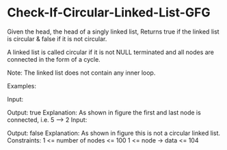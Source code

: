 # Check-If-Circular-Linked-List-GFG
Given the head, the head of a singly linked list, Returns true if the linked list is circular & false if it is not circular.

A linked list is called circular if it is not NULL terminated and all nodes are connected in the form of a cycle. 

Note: The linked list does not contain any inner loop.

Examples:

Input: 

Output: true
Explanation: As shown in figure the first and last node is connected, i.e. 5 --> 2
Input: 
 
Output: false
Explanation: As shown in figure this is not a circular linked list.
Constraints:
1 <= number of nodes <= 100
1 <= node -> data <= 104

